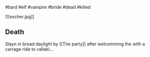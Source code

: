 #bard #elf #vampire #bride #dead #killed 

![[escher.jpg]]
## Death
Slayn in broad daylight by [[The party]] after welcomming the with a carrage ride to vallaki...